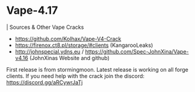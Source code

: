 # Vape-4.17

| Sources & Other Vape Cracks
- https://github.com/Kolhax/Vape-V4-Crack
- https://firenox.ct8.pl/storage/#clients (KangarooLeaks)
- http://johnspecial.ydns.eu / https://github.com/Spec-JohnXina/Vape-v4.16  (JohnXinas Website and github)

First release is from stormingmoon.
Latest release is working on all forge clients.
If you need help with the crack join the discord: https://discord.gg/aRCywrJaTj

